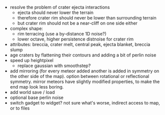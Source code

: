 - resolve the problem of crater ejecta interactions
	- ejecta should never lower the terrain
	- therefore crater rim should never be lower than surrounding terrain
	- but crater rim should not be a near-cliff on one side either
- complex shape:
	- rim terracing (use a by-distance 1D noise?)
	- lower octave, higher persistence distnoise for crater rim
- attributes: breccia, crater melt, central peak, ejecta blanket, breccia slump
- age craters by flattening their contours and adding a bit of perlin noise
- speed up heightpixel
	- replace gaussian with smoothstep?
- add mirroring (for every meteor added another is added in symmetry on the other side of the map). option between rotational or reflectional symmetry. mirror meteors have slightly modified properties, to make the end map look less boring.
- add world save / load
- optional base perlin noise
- switch gadget to widget? not sure what's worse, indirect access to map, or to files